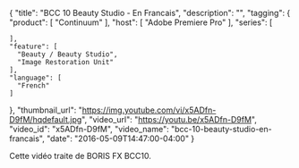 {
  "title": "BCC 10 Beauty Studio - En Francais",
  "description": "",
  "tagging": {
    "product": [
      "Continuum"
    ],
    "host": [
      "Adobe Premiere Pro"
    ],
    "series": [

    ],
    "feature": [
      "Beauty / Beauty Studio",
      "Image Restoration Unit"
    ],
    "language": [
      "French"
    ]
  },
  "thumbnail_url": "https://img.youtube.com/vi/x5ADfn-D9fM/hqdefault.jpg",
  "video_url": "https://youtu.be/x5ADfn-D9fM",
  "video_id": "x5ADfn-D9fM",
  "video_name": "bcc-10-beauty-studio-en-francais",
  "date": "2016-05-09T14:47:00-04:00"
}

Cette vidéo traite de BORIS FX BCC10.


